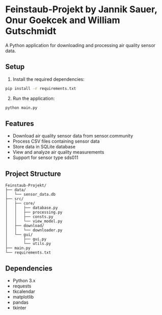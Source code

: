 # Feinstaub-Projekt by Jannik Sauer, Onur Goekcek and William Gutschmidt

A Python application for downloading and processing air quality sensor data.

## Setup

1. Install the required dependencies:
```bash
pip install -r requirements.txt
```

2. Run the application:
```bash
python main.py
```

## Features

- Download air quality sensor data from sensor.community
- Process CSV files containing sensor data
- Store data in SQLite database
- View and analyze air quality measurements
- Support for sensor type sds011

## Project Structure

```
Feinstaub-Projekt/
├── data/
│   └── sensor_data.db
├── src/
│   ├── core/
│   │   ├── database.py
│   │   ├── processing.py
│   │   ├── consts.py
│   │   └── view_model.py
│   ├── download/
│   │   └── downloader.py
│   └── gui/
│       ├── gui.py
│       └── utils.py
├── main.py
└── requirements.txt
```

## Dependencies

- Python 3.x
- requests
- tkcalendar
- matplotlib
- pandas
- tkinter
